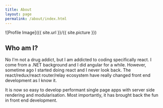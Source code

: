 ```yaml
---
title: About
layout: page
permalink: /about/index.html
---
```

![Profile Image]({{ site.url }}/{{ site.picture }})

<h2>Who am I?</h2>
<p>No I'm not a drug addict, but I am addicted to coding specifically react. I come from a .NET
background and I did angular for a while. However, sometime ago I started doing react and I never look back. The
react/redux/react router/relay ecosystem have really changed front end development as I know it.
</p>
<p>
It is now so easy to develop performant single page apps with server side rendering and modularisation. Most importantly,
it has brought back the fun in front end development.
</p>

